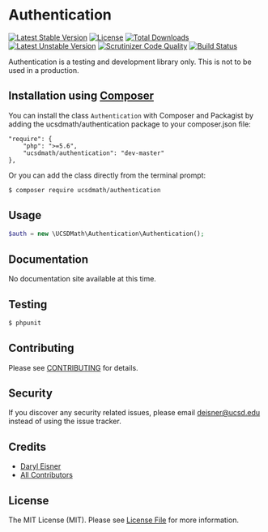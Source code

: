 # Authentication[![Latest Stable Version](https://poser.pugx.org/ucsdmath/Authentication/v/stable)](https://packagist.org/packages/ucsdmath/Authentication)[![License](https://poser.pugx.org/ucsdmath/Authentication/license)](https://packagist.org/packages/ucsdmath/Authentication)[![Total Downloads](https://poser.pugx.org/ucsdmath/Authentication/downloads)](https://packagist.org/packages/ucsdmath/Authentication)[![Latest Unstable Version](https://poser.pugx.org/ucsdmath/Authentication/v/unstable)](https://packagist.org/packages/ucsdmath/Authentication)[![Scrutinizer Code Quality](https://scrutinizer-ci.com/g/ucsdmath/Authentication/badges/quality-score.png?b=master)](https://scrutinizer-ci.com/g/ucsdmath/Authentication/?branch=master)[![Build Status](https://scrutinizer-ci.com/g/ucsdmath/Authentication/badges/build.png?b=master)](https://scrutinizer-ci.com/g/ucsdmath/Authentication/build-status/master)Authentication is a testing and development library only. This is not to be used in a production.## Installation using [Composer](http://getcomposer.org/)You can install the class ```Authentication``` with Composer and Packagist by adding the ucsdmath/authentication package to your composer.json file:```"require": {    "php": ">=5.6",    "ucsdmath/authentication": "dev-master"},```Or you can add the class directly from the terminal prompt:```bash$ composer require ucsdmath/authentication```## Usage``` php$auth = new \UCSDMath\Authentication\Authentication();```## DocumentationNo documentation site available at this time.<!-- [Check out the documentation](http://math.ucsd.edu/~deisner/documentation/Authentication/) -->## Testing``` bash$ phpunit```## ContributingPlease see [CONTRIBUTING](CONTRIBUTING.md) for details.## SecurityIf you discover any security related issues, please email deisner@ucsd.edu instead of using the issue tracker.## Credits- [Daryl Eisner](https://github.com/UCSDMath)- [All Contributors](../../contributors)## LicenseThe MIT License (MIT). Please see [License File](LICENSE) for more information.